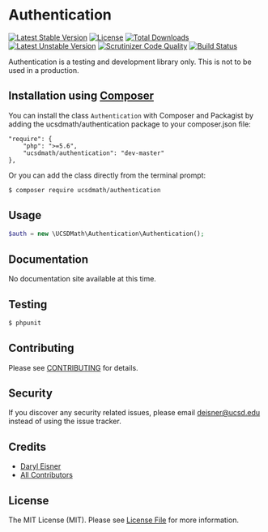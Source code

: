 # Authentication[![Latest Stable Version](https://poser.pugx.org/ucsdmath/Authentication/v/stable)](https://packagist.org/packages/ucsdmath/Authentication)[![License](https://poser.pugx.org/ucsdmath/Authentication/license)](https://packagist.org/packages/ucsdmath/Authentication)[![Total Downloads](https://poser.pugx.org/ucsdmath/Authentication/downloads)](https://packagist.org/packages/ucsdmath/Authentication)[![Latest Unstable Version](https://poser.pugx.org/ucsdmath/Authentication/v/unstable)](https://packagist.org/packages/ucsdmath/Authentication)[![Scrutinizer Code Quality](https://scrutinizer-ci.com/g/ucsdmath/Authentication/badges/quality-score.png?b=master)](https://scrutinizer-ci.com/g/ucsdmath/Authentication/?branch=master)[![Build Status](https://scrutinizer-ci.com/g/ucsdmath/Authentication/badges/build.png?b=master)](https://scrutinizer-ci.com/g/ucsdmath/Authentication/build-status/master)Authentication is a testing and development library only. This is not to be used in a production.## Installation using [Composer](http://getcomposer.org/)You can install the class ```Authentication``` with Composer and Packagist by adding the ucsdmath/authentication package to your composer.json file:```"require": {    "php": ">=5.6",    "ucsdmath/authentication": "dev-master"},```Or you can add the class directly from the terminal prompt:```bash$ composer require ucsdmath/authentication```## Usage``` php$auth = new \UCSDMath\Authentication\Authentication();```## DocumentationNo documentation site available at this time.<!-- [Check out the documentation](http://math.ucsd.edu/~deisner/documentation/Authentication/) -->## Testing``` bash$ phpunit```## ContributingPlease see [CONTRIBUTING](CONTRIBUTING.md) for details.## SecurityIf you discover any security related issues, please email deisner@ucsd.edu instead of using the issue tracker.## Credits- [Daryl Eisner](https://github.com/UCSDMath)- [All Contributors](../../contributors)## LicenseThe MIT License (MIT). Please see [License File](LICENSE) for more information.